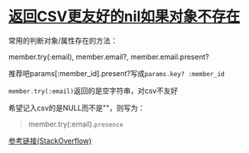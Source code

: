 # [返回CSV更友好的nil如果对象不存在](/2019/11/try_return_nil.md)

常用的判断对象/属性存在的方法：

member.try(:email), member.email?, member.email.present?

推荐吧params[:member_id].present?写成`params.key? :member_id`

`member.try(:email)`返回的是空字符串，对csv不友好

希望记入csv的是NULL而不是""，则写为：

> member.try(:email).`presence`

[参考链接(StackOverflow)](https://stackoverflow.com/questions/15419285/converting-an-empty-string-to-nil-in-place)